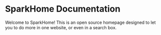 # SparkHome Documentation
Welcome to SparkHome! 
This is an open source homepage designed to let you to do more in one website, or even in a search box.